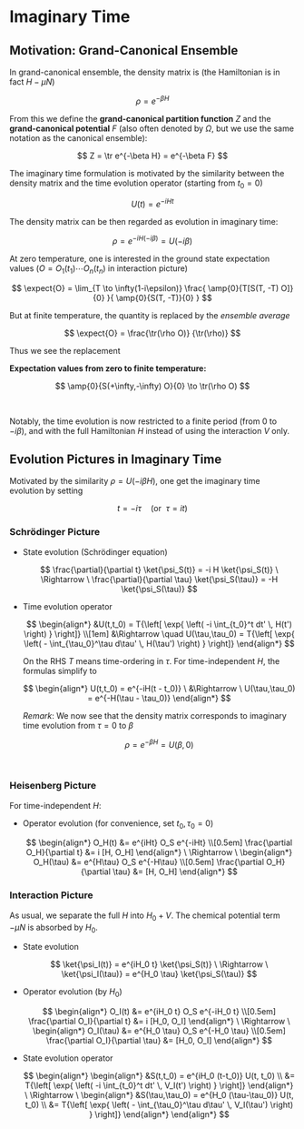 # Imaginary Time

## Motivation: Grand-Canonical Ensemble

In grand-canonical ensemble, the density matrix is (the Hamiltonian is in fact $H - \mu N$)

$$
\rho = e^{-\beta H}
$$

From this we define the **grand-canonical partition function** $Z$ and the **grand-canonical potential** $F$ (also often denoted by $\Omega$, but we use the same notation as the canonical ensemble):

$$
Z = \tr e^{-\beta H} = e^{-\beta F}
$$

The imaginary time formulation is motivated by the similarity between the density matrix and the time evolution operator (starting from $t_0 = 0$)

$$
U(t) = e^{-iHt}
$$

The density matrix can be then regarded as evolution in imaginary time:

$$
\rho = e^{-i H (-i\beta)} = U(-i\beta)
$$

At zero temperature, one is interested in the ground state expectation values ($O = O_1(t_1) \cdots O_n(t_n)$ in interaction picture)

$$
\expect{O}
= \lim_{T \to \infty(1-i\epsilon)}
\frac{
    \amp{0}{T[S(T, -T) O]}{0}
}{
    \amp{0}{S(T, -T)}{0}
}
$$

But at finite temperature, the quantity is replaced by the *ensemble average*

$$
\expect{O} = \frac{\tr(\rho O)}
{\tr(\rho)}
$$

Thus we see the replacement

<div class="result">

**Expectation values from zero to finite temperature:**

$$
\amp{0}{S(+\infty,-\infty) O}{0} \to \tr(\rho O)
$$

</div><br>

Notably, the time evolution is now restricted to a finite period (from 0 to $-i\beta$), and with the full Hamiltonian $H$ instead of using the interaction $V$ only. 

## Evolution Pictures in Imaginary Time

Motivated by the similarity $\rho = U(-i\beta H)$, one get the imaginary time evolution by setting

$$
t = -i \tau \quad (\text{or} \ \  \tau = it)
$$

### Schrödinger Picture

- State evolution (Schrödinger equation)

    $$
    \frac{\partial}{\partial t} \ket{\psi_S(t)}
    = -i H \ket{\psi_S(t)}
    \  \Rightarrow \ 
    \frac{\partial}{\partial \tau} \ket{\psi_S(\tau)}
    = -H \ket{\psi_S(\tau)}
    $$

- Time evolution operator 
    
    $$
    \begin{align*}
        &U(t,t_0) = T{\left[ \exp{
            \left(
                -i \int_{t_0}^t dt' \, H(t')
            \right)
        } \right]}
        \\[1em]
        &\Rightarrow \quad
        U(\tau,\tau_0) = T{\left[ \exp{
            \left(
                - \int_{\tau_0}^\tau d\tau' \, H(\tau')
            \right)
        } \right]}
    \end{align*}
    $$

    On the RHS $T$ means time-ordering in $\tau$. For time-independent $H$, the formulas simplify to

    $$
    \begin{align*}
        U(t,t_0) = e^{-iH(t - t_0)} 
        \ &\Rightarrow \ 
        U(\tau,\tau_0) = e^{-H(\tau - \tau_0)}
    \end{align*}
    $$

    <div class="remark">

    *Remark*: We now see that the density matrix corresponds to imaginary time evolution from $\tau = 0$ to $\beta$

    $$
    \rho = e^{-\beta H} = U(\beta,0)
    $$

    </div><br>

### Heisenberg Picture

For time-independent $H$:

- Operator evolution (for convenience, set $t_0, \tau_0 = 0$)
    
    $$
    \begin{align*}
        O_H(t) &= e^{iHt} O_S e^{-iHt}
        \\[0.5em]
        \frac{\partial O_H}{\partial t} &= i [H, O_H]
    \end{align*}
    \ \Rightarrow \ 
    \begin{align*}
        O_H(\tau) &= e^{H\tau} O_S e^{-H\tau}
        \\[0.5em]
        \frac{\partial O_H}{\partial \tau} &= [H, O_H]
    \end{align*}
    $$

### Interaction Picture

As usual, we separate the full $H$ into $H_0 + V$. The chemical potential term $-\mu N$ is absorbed by $H_0$. 

- State evolution
  
    $$
    \ket{\psi_I(t)} = e^{iH_0 t} \ket{\psi_S(t)}
    \ \Rightarrow \ 
    \ket{\psi_I(\tau)} = e^{H_0 \tau} \ket{\psi_S(\tau)}
    $$

- Operator evolution (by $H_0$)
    
    $$
    \begin{align*}
        O_I(t) &= e^{iH_0 t} O_S e^{-iH_0 t}
        \\[0.5em]
        \frac{\partial O_I}{\partial t} &= i [H_0, O_I]
    \end{align*}
    \ \Rightarrow \ 
    \begin{align*}
        O_I(\tau) &= e^{H_0 \tau} O_S e^{-H_0 \tau}
        \\[0.5em]
        \frac{\partial O_I}{\partial \tau} &= [H_0, O_I]
    \end{align*}
    $$

- State evolution operator
    
    $$
    \begin{align*}
        \begin{align*}
            &S(t,t_0) = e^{iH_0 (t-t_0)} U(t, t_0)
            \\
            &= T{\left[ \exp{
                \left(
                    -i \int_{t_0}^t dt' \, V_I(t')
                \right)
            } \right]} 
        \end{align*}
        \ \Rightarrow \ 
        \begin{align*}
            &S(\tau,\tau_0) 
            = e^{H_0 (\tau-\tau_0)} U(t, t_0)
            \\
            &= T{\left[ \exp{
                \left(
                    - \int_{\tau_0}^\tau d\tau' \, V_I(\tau')
                \right)
            } \right]} 
        \end{align*}
    \end{align*}
    $$
